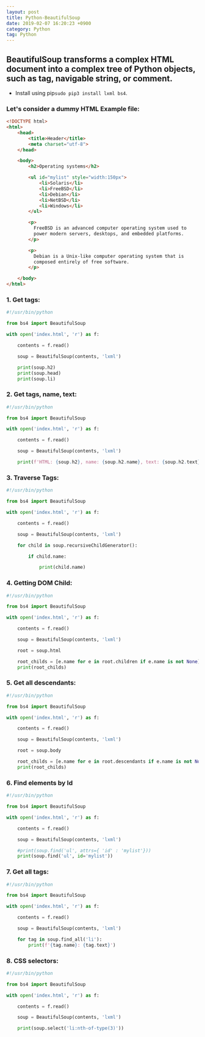 ```yaml
---
layout: post 
title: Python-BeautifulSoup
date: 2019-02-07 16:20:23 +0900 
category: Python 
tag: Python 
---
```


## BeautifulSoup transforms a complex HTML document into a complex tree of Python objects, such as tag, navigable string, or comment. 
* Install using pip```sudo pip3 install lxml bs4```.


### Let's consider a dummy HTML Example file:
```html
<!DOCTYPE html>
<html>
    <head>
        <title>Header</title>
        <meta charset="utf-8">
    </head>

    <body>
        <h2>Operating systems</h2>

        <ul id="mylist" style="width:150px">
            <li>Solaris</li>
            <li>FreeBSD</li>
            <li>Debian</li>
            <li>NetBSD</li>
            <li>Windows</li>
        </ul>

        <p>
          FreeBSD is an advanced computer operating system used to
          power modern servers, desktops, and embedded platforms.
        </p>

        <p>
          Debian is a Unix-like computer operating system that is
          composed entirely of free software.
        </p>

    </body>
</html>
```

### 1. Get tags:
```python
#!/usr/bin/python

from bs4 import BeautifulSoup

with open('index.html', 'r') as f:

    contents = f.read()

    soup = BeautifulSoup(contents, 'lxml')

    print(soup.h2)
    print(soup.head)
    print(soup.li)
```
### 2. Get  tags, name, text:
```python
#!/usr/bin/python

from bs4 import BeautifulSoup

with open('index.html', 'r') as f:

    contents = f.read()

    soup = BeautifulSoup(contents, 'lxml')

    print(f'HTML: {soup.h2}, name: {soup.h2.name}, text: {soup.h2.text}')
```
### 3. Traverse Tags:
```python
#!/usr/bin/python

from bs4 import BeautifulSoup

with open('index.html', 'r') as f:

    contents = f.read()

    soup = BeautifulSoup(contents, 'lxml')

    for child in soup.recursiveChildGenerator():

        if child.name:

            print(child.name)
```
### 4. Getting DOM Child:
```python
#!/usr/bin/python

from bs4 import BeautifulSoup

with open('index.html', 'r') as f:

    contents = f.read()

    soup = BeautifulSoup(contents, 'lxml')

    root = soup.html

    root_childs = [e.name for e in root.children if e.name is not None]
    print(root_childs)

```


### 5. Get all descendants:
```python
#!/usr/bin/python

from bs4 import BeautifulSoup

with open('index.html', 'r') as f:

    contents = f.read()

    soup = BeautifulSoup(contents, 'lxml')

    root = soup.body

    root_childs = [e.name for e in root.descendants if e.name is not None]
    print(root_childs)
```
 ### 6. Find elements by Id
```python
#!/usr/bin/python

from bs4 import BeautifulSoup

with open('index.html', 'r') as f:

    contents = f.read()

    soup = BeautifulSoup(contents, 'lxml')

    #print(soup.find('ul', attrs={ 'id' : 'mylist'}))
    print(soup.find('ul', id='mylist'))
```
### 7. Get all tags:
```python
#!/usr/bin/python

from bs4 import BeautifulSoup

with open('index.html', 'r') as f:

    contents = f.read()

    soup = BeautifulSoup(contents, 'lxml')

    for tag in soup.find_all('li'):
        print(f'{tag.name}: {tag.text}')
```
### 8.  CSS selectors:
```python
#!/usr/bin/python

from bs4 import BeautifulSoup

with open('index.html', 'r') as f:

    contents = f.read()

    soup = BeautifulSoup(contents, 'lxml')

    print(soup.select('li:nth-of-type(3)'))
```